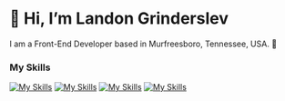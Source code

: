 # 🙂 Hi, I’m Landon Grinderslev

I am a Front-End Developer based in Murfreesboro, Tennessee, USA. 🗽

### My Skills
[![My Skills](https://skillicons.dev/icons?i=typescript)](https://skillicons.dev) [![My Skills](https://skillicons.dev/icons?i=html,css)](https://skillicons.dev)  [![My Skills](https://skillicons.dev/icons?i=js,react)](https://skillicons.dev) [![My Skills](https://skillicons.dev/icons?i=tailwind)](https://skillicons.dev)



